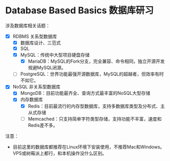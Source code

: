 # Database Based Basics 数据库研习
涉及数据库相关话题：
- [x] RDBMS 关系型数据库
    - [x] 数据库设计、三范式
    - [x] SQL
    - [x] MySQL：传统中大型项目硬盘存储
        - [x] MariaDB：MySQL的Fork分支，完全兼容、命令相同，独立开源开发规避MySQL闭源。
    - [ ] PostgreSQL：世界功能最强开源数据库，MySQL的超越者，但效率有时不如它。
- [x] NoSQL 非关系型数据库
    - [x] MongoDB：目前功能最齐全、查询方式最丰富的NoSQL大型存储
    - [x] 内存数据库
        - [x] Redis：目前最流行的内存型数据库，支持多数据库类型及分布式、主从式存储
        - [ ] Memcached：只支持简单字符类型存储，支持功能不丰富，速度和Redis差不多。

注意：
- 目前这里的数据库都推荐在Linux环境下安装使用，不推荐Mac和Windows。VPS或树莓派上都行，和本机操作没什么区别。